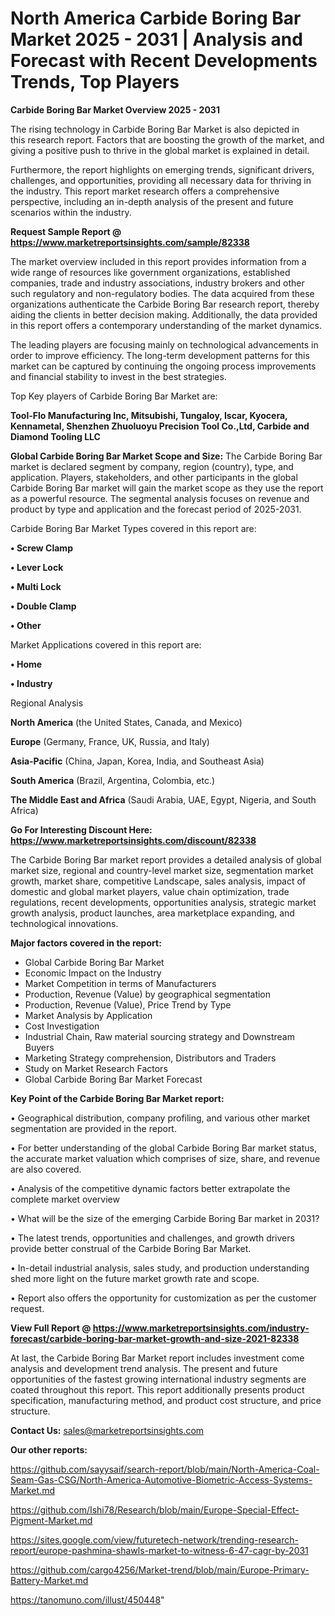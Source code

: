 # North America Carbide Boring Bar Market 2025 - 2031 | Analysis and Forecast with Recent Developments Trends, Top Players

<Strong> Carbide Boring Bar Market Overview 2025 - 2031</strong>

The rising technology in Carbide Boring Bar Market is also depicted in this research report. Factors that are boosting the growth of the market, and giving a positive push to thrive in the global market is explained in detail.

Furthermore, the report highlights on emerging trends, significant drivers, challenges, and opportunities, providing all necessary data for thriving in the industry. This report market research offers a comprehensive perspective, including an in-depth analysis of the present and future scenarios within the industry.

<strong>Request Sample Report @ <a href=https://www.marketreportsinsights.com/sample/82338>https://www.marketreportsinsights.com/sample/82338</a></strong>

The market overview included in this report provides information from a wide range of resources like government organizations, established companies, trade and industry associations, industry brokers and other such regulatory and non-regulatory bodies. The data acquired from these organizations authenticate the Carbide Boring Bar research report, thereby aiding the clients in better decision making. Additionally, the data provided in this report offers a contemporary understanding of the market dynamics.

The leading players are focusing mainly on technological advancements in order to improve efficiency. The long-term development patterns for this market can be captured by continuing the ongoing process improvements and financial stability to invest in the best strategies.

Top Key players of Carbide Boring Bar Market are:

<strong>Tool-Flo Manufacturing Inc, Mitsubishi, Tungaloy, Iscar, Kyocera, Kennametal, Shenzhen Zhuoluoyu Precision Tool Co.,Ltd, Carbide and Diamond Tooling LLC</strong>

<strong><b>Global Carbide Boring Bar Market Scope and Size:</b></strong>
The Carbide Boring Bar market is declared segment by company, region (country), type, and application. Players, stakeholders, and other participants in the global Carbide Boring Bar market will gain the market scope as they use the report as a powerful resource. The segmental analysis focuses on revenue and product by type and application and the forecast period of 2025-2031.

Carbide Boring Bar Market Types covered in this report are:

<strong>• Screw Clamp

• Lever Lock

• Multi Lock

• Double Clamp

• Other</strong>

Market Applications covered in this report are:

<strong>• Home

• Industry</strong> 

Regional Analysis

<strong>North America</strong> (the United States, Canada, and Mexico)

<strong>Europe</strong> (Germany, France, UK, Russia, and Italy)

<strong>Asia-Pacific</strong> (China, Japan, Korea, India, and Southeast Asia)

<strong>South America</strong> (Brazil, Argentina, Colombia, etc.)

<strong>The Middle East and Africa</strong> (Saudi Arabia, UAE, Egypt, Nigeria, and South Africa)

<strong>Go For Interesting Discount Here: <a href=https://www.marketreportsinsights.com/discount/82338>https://www.marketreportsinsights.com/discount/82338</a></strong>

The Carbide Boring Bar market report provides a detailed analysis of global market size, regional and country-level market size, segmentation market growth, market share, competitive Landscape, sales analysis, impact of domestic and global market players, value chain optimization, trade regulations, recent developments, opportunities analysis, strategic market growth analysis, product launches, area marketplace expanding, and technological innovations.

<strong><b>Major factors covered in the report:</b></strong>
<ul>
  <li>Global Carbide Boring Bar Market </li>
  <li>Economic Impact on the Industry</li>
  <li>Market Competition in terms of Manufacturers</li>
  <li>Production, Revenue (Value) by geographical segmentation</li>
  <li>Production, Revenue (Value), Price Trend by Type</li>
  <li>Market Analysis by Application</li>
  <li>Cost Investigation</li>
  <li>Industrial Chain, Raw material sourcing strategy and Downstream Buyers</li>
  <li>Marketing Strategy comprehension, Distributors and Traders</li>
  <li>Study on Market Research Factors</li>
  <li>Global Carbide Boring Bar Market Forecast</li>
</ul>

<strong><b>Key Point of the Carbide Boring Bar Market report:</b></strong>

• Geographical distribution, company profiling, and various other market segmentation are provided in the report.

• For better understanding of the global Carbide Boring Bar market status, the accurate market valuation which comprises of size, share, and revenue are also covered.

• Analysis of the competitive dynamic factors better extrapolate the complete market overview

• What will be the size of the emerging Carbide Boring Bar market in 2031?

• The latest trends, opportunities and challenges, and growth drivers provide better construal of the Carbide Boring Bar Market.

• In-detail industrial analysis, sales study, and production understanding shed more light on the future market growth rate and scope.

• Report also offers the opportunity for customization as per the customer request.

<strong><b>View Full Report @ <a href=https://www.marketreportsinsights.com/industry-forecast/carbide-boring-bar-market-growth-and-size-2021-82338>https://www.marketreportsinsights.com/industry-forecast/carbide-boring-bar-market-growth-and-size-2021-82338</a></b></strong>


At last, the Carbide Boring Bar Market report includes investment come analysis and development trend analysis. The present and future opportunities of the fastest growing international industry segments are coated throughout this report. This report additionally presents product specification, manufacturing method, and product cost structure, and price structure.

<strong>Contact Us:</strong>
sales@marketreportsinsights.com

<strong>Our other reports:</strong>

<a href=https://github.com/sayysaif/search-report/blob/main/North-America-Coal-Seam-Gas-CSG/North-America-Automotive-Biometric-Access-Systems-Market.md>https://github.com/sayysaif/search-report/blob/main/North-America-Coal-Seam-Gas-CSG/North-America-Automotive-Biometric-Access-Systems-Market.md</a>

<a href=https://github.com/Ishi78/Research/blob/main/Europe-Special-Effect-Pigment-Market.md>https://github.com/Ishi78/Research/blob/main/Europe-Special-Effect-Pigment-Market.md</a>

<a href=https://sites.google.com/view/futuretech-network/trending-research-report/europe-pashmina-shawls-market-to-witness-6-47-cagr-by-2031>https://sites.google.com/view/futuretech-network/trending-research-report/europe-pashmina-shawls-market-to-witness-6-47-cagr-by-2031</a>

<a href=https://github.com/cargo4256/Market-trend/blob/main/Europe-Primary-Battery-Market.md>https://github.com/cargo4256/Market-trend/blob/main/Europe-Primary-Battery-Market.md</a>

<a href=https://tanomuno.com/illust/450448>https://tanomuno.com/illust/450448</a>"
